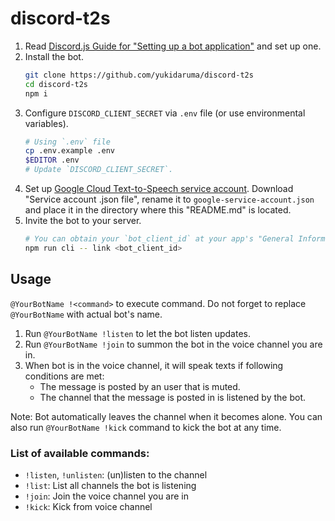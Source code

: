 # discord-t2s

1. Read [Discord.js Guide for "Setting up a bot application"](https://discordjs.guide/preparations/setting-up-a-bot-application.html#creating-your-bot)
   and set up one.
2. Install the bot.
   ```sh
   git clone https://github.com/yukidaruma/discord-t2s
   cd discord-t2s
   npm i
   ```
3. Configure `DISCORD_CLIENT_SECRET` via `.env` file (or use environmental variables).
   ```sh
   # Using `.env` file
   cp .env.example .env
   $EDITOR .env
   # Update `DISCORD_CLIENT_SECRET`.
   ```
4. Set up [Google Cloud Text-to-Speech service account](https://www.npmjs.com/package/@google-cloud/text-to-speech#quickstart).
   Download "Service account .json file", rename it to `google-service-account.json`
   and place it in the directory where this "README.md" is located.
5. Invite the bot to your server.
   ```sh
   # You can obtain your `bot_client_id` at your app's "General Information" page
   npm run cli -- link <bot_client_id>
   ```

## Usage

`@YourBotName !<command>` to execute command. Do not forget to replace
`@YourBotName` with actual bot's name.

1. Run `@YourBotName !listen` to let the bot listen updates.
2. Run `@YourBotName !join` to summon the bot in the voice channel you are in.
3. When bot is in the voice channel, it will speak texts if following conditions
   are met:
   - The message is posted by an user that is muted.
   - The channel that the message is posted in is listened by the bot.

Note: Bot automatically leaves the channel when it becomes alone. You can also
run `@YourBotName !kick` command to kick the bot at any time.

### List of available commands:

- `!listen`, `!unlisten`: (un)listen to the channel
- `!list`: List all channels the bot is listening
- `!join`: Join the voice channel you are in
- `!kick`: Kick from voice channel
